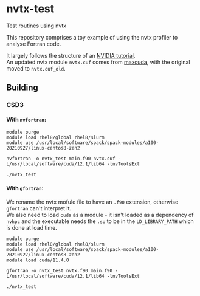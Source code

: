 # nvtx-test
Test routines using nvtx

This repository comprises a toy example of using the nvtx profiler to analyse Fortran code.

It largely follows the structure of an [NVIDIA tutorial](https://developer.nvidia.com/blog/customize-cuda-fortran-profiling-nvtx/).  
An updated nvtx module `nvtx.cuf` comes from [maxcuda](https://github.com/maxcuda/NVTX_example), with the original moved to `nvtx.cuf_old`.

## Building

### CSD3

#### With `nvfortran`:

```
module purge
module load rhel8/global rhel8/slurm
module use /usr/local/software/spack/spack-modules/a100-20210927/linux-centos8-zen2

nvfortran -o nvtx_test main.f90 nvtx.cuf -L/usr/local/software/cuda/12.1/lib64 -lnvToolsExt

./nvtx_test
```
#### With `gfortran`:  
We rename the nvtx mofule file to have an `.f90` extension, otherwise `gfortran` can't interpret it.  
We also need to load `cuda` as a module - it isn't loaded as a dependency of `nvhpc` and the executable needs the `.so` to be in the `LD_LIBRARY_PATH` which is done at load time.

```
module purge
module load rhel8/global rhel8/slurm
module use /usr/local/software/spack/spack-modules/a100-20210927/linux-centos8-zen2
module load cuda/11.4.0

gfortran -o nvtx_test nvtx.f90 main.f90 -L/usr/local/software/cuda/12.1/lib64 -lnvToolsExt

./nvtx_test
```

